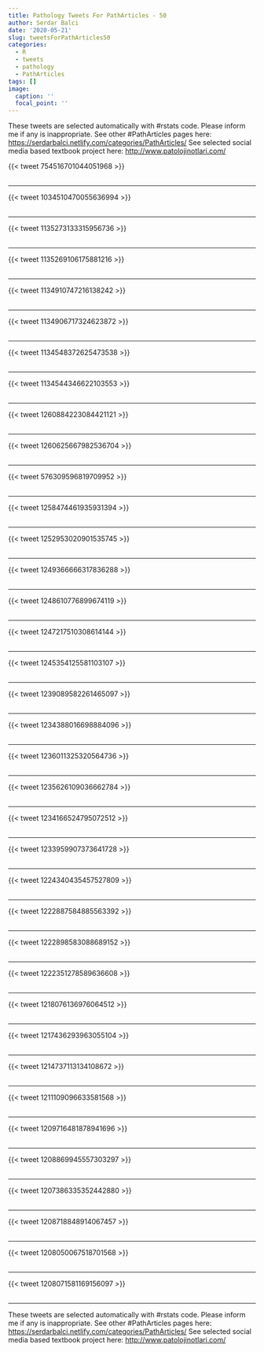 ```yaml
---
title: Pathology Tweets For PathArticles - 50
author: Serdar Balci
date: '2020-05-21'
slug: tweetsForPathArticles50
categories:
  - R
  - tweets
  - pathology
  - PathArticles
tags: []
image:
  caption: ''
  focal_point: ''
---
```



These tweets are selected automatically with #rstats code. Please inform me if any is inappropriate.
See other #PathArticles pages here: https://serdarbalci.netlify.com/categories/PathArticles/ 
See selected social media based textbook project here: http://www.patolojinotlari.com/

{{< tweet 754516701044051968 >}}
<br>
<br>
<hr>
{{< tweet 1034510470055636994 >}}
<br>
<br>
<hr>
{{< tweet 1135273133315956736 >}}
<br>
<br>
<hr>
{{< tweet 1135269106175881216 >}}
<br>
<br>
<hr>
{{< tweet 1134910747216138242 >}}
<br>
<br>
<hr>
{{< tweet 1134906717324623872 >}}
<br>
<br>
<hr>
{{< tweet 1134548372625473538 >}}
<br>
<br>
<hr>
{{< tweet 1134544346622103553 >}}
<br>
<br>
<hr>
{{< tweet 1260884223084421121 >}}
<br>
<br>
<hr>
{{< tweet 1260625667982536704 >}}
<br>
<br>
<hr>
{{< tweet 576309596819709952 >}}
<br>
<br>
<hr>
{{< tweet 1258474461935931394 >}}
<br>
<br>
<hr>
{{< tweet 1252953020901535745 >}}
<br>
<br>
<hr>
{{< tweet 1249366666317836288 >}}
<br>
<br>
<hr>
{{< tweet 1248610776899674119 >}}
<br>
<br>
<hr>
{{< tweet 1247217510308614144 >}}
<br>
<br>
<hr>
{{< tweet 1245354125581103107 >}}
<br>
<br>
<hr>
{{< tweet 1239089582261465097 >}}
<br>
<br>
<hr>
{{< tweet 1234388016698884096 >}}
<br>
<br>
<hr>
{{< tweet 1236011325320564736 >}}
<br>
<br>
<hr>
{{< tweet 1235626109036662784 >}}
<br>
<br>
<hr>
{{< tweet 1234166524795072512 >}}
<br>
<br>
<hr>
{{< tweet 1233959907373641728 >}}
<br>
<br>
<hr>
{{< tweet 1224340435457527809 >}}
<br>
<br>
<hr>
{{< tweet 1222887584885563392 >}}
<br>
<br>
<hr>
{{< tweet 1222898583088689152 >}}
<br>
<br>
<hr>
{{< tweet 1222351278589636608 >}}
<br>
<br>
<hr>
{{< tweet 1218076136976064512 >}}
<br>
<br>
<hr>
{{< tweet 1217436293963055104 >}}
<br>
<br>
<hr>
{{< tweet 1214737113134108672 >}}
<br>
<br>
<hr>
{{< tweet 1211109096633581568 >}}
<br>
<br>
<hr>
{{< tweet 1209716481878941696 >}}
<br>
<br>
<hr>
{{< tweet 1208869945557303297 >}}
<br>
<br>
<hr>
{{< tweet 1207386335352442880 >}}
<br>
<br>
<hr>
{{< tweet 1208718848914067457 >}}
<br>
<br>
<hr>
{{< tweet 1208050067518701568 >}}
<br>
<br>
<hr>
{{< tweet 1208071581169156097 >}}
<br>
<br>
<hr>


These tweets are selected automatically with #rstats code. Please inform me if any is inappropriate.
See other #PathArticles pages here: https://serdarbalci.netlify.com/categories/PathArticles/ 
See selected social media based textbook project here: http://www.patolojinotlari.com/
